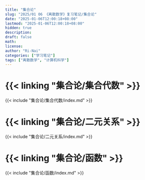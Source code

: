 ```yaml
---
title: "集合论"
slug: "2025/01 06 《离散数学》复习笔记/集合论"
date: "2025-01-06T12:00:18+08:00"
lastmod: "2025-01-06T12:00:18+08:00"
hidden: true
description:
draft: false
math:
license:
author: "Ri-Nai"
categories: ["学习笔记"]
tags: ["离散数学", "计算机科学"]
---
```

# {{< linking "集合论/集合代数" >}}
{{< include "集合论/集合代数/index.md" >}}

# {{< linking "集合论/二元关系" >}}
{{< include "集合论/二元关系/index.md" >}}

# {{< linking "集合论/函数" >}}
{{< include "集合论/函数/index.md" >}}
